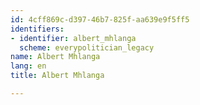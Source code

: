```yaml
---
id: 4cff869c-d397-46b7-825f-aa639e9f5ff5
identifiers:
- identifier: albert_mhlanga
  scheme: everypolitician_legacy
name: Albert Mhlanga
lang: en
title: Albert Mhlanga

---
```

